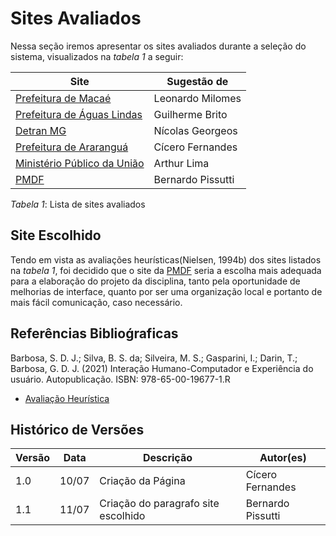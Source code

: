 # Sites Avaliados

Nessa seção iremos apresentar os sites avaliados durante a seleção do sistema, visualizados na _tabela 1_ a seguir:

| Site                                                                | Sugestão de       |
|---------------------------------------------------------------------|-------------------|
| [Prefeitura de Macaé ](https://macae.rj.gov.br/)                    | Leonardo Milomes  |
| [Prefeitura de Águas Lindas](https://aguaslindasdegoias.go.gov.br/) | Guilherme Brito   |
| [Detran MG ](https://www.detran.mg.gov.br/)                         | Nícolas Georgeos  |
| [Prefeitura de Araranguá](https://www.ararangua.sc.gov.br/)         | Cícero Fernandes  |
| [Ministério Público da União](http://www.mpu.mp.br/)                | Arthur Lima       |
| [PMDF](http://www.pmdf.df.gov.br/)                                  | Bernardo Pissutti |

_Tabela 1_: Lista de sites avaliados

## Site Escolhido
Tendo em vista as avaliações heurísticas(Nielsen, 1994b) dos sites listados na _tabela 1_, foi decidido que o site da
[PMDF](http://www.pmdf.df.gov.br/) seria a escolha mais adequada para a elaboração do projeto da disciplina, tanto pela oportunidade de melhorias de
interface, quanto por ser uma organização local e portanto de mais fácil comunicação, caso necessário.

## Referências Biblioǵraficas
Barbosa, S. D. J.; Silva, B. S. da; Silveira, M. S.; Gasparini, I.; Darin, T.; Barbosa, G. D. J. (2021)
Interação Humano-Computador e Experiência do usuário. Autopublicação. ISBN: 978-65-00-19677-1.R
* [Avaliação Heurística](planejamento/avaliacoes/avaliacaopmdf.md)

## Histórico de Versões

| Versão | Data  | Descrição                           | Autor(es)         |
|--------|-------|-------------------------------------|-------------------|
| 1.0    | 10/07 | Criação da Página                   | Cícero Fernandes  |
| 1.1    | 11/07 | Criação do paragrafo site escolhido | Bernardo Pissutti |

